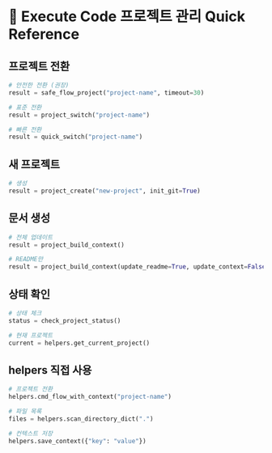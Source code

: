 
# 🚀 Execute Code 프로젝트 관리 Quick Reference

## 프로젝트 전환
```python
# 안전한 전환 (권장)
result = safe_flow_project("project-name", timeout=30)

# 표준 전환
result = project_switch("project-name")

# 빠른 전환
result = quick_switch("project-name")
```

## 새 프로젝트
```python
# 생성
result = project_create("new-project", init_git=True)
```

## 문서 생성
```python
# 전체 업데이트
result = project_build_context()

# README만
result = project_build_context(update_readme=True, update_context=False)
```

## 상태 확인
```python
# 상태 체크
status = check_project_status()

# 현재 프로젝트
current = helpers.get_current_project()
```

## helpers 직접 사용
```python
# 프로젝트 전환
helpers.cmd_flow_with_context("project-name")

# 파일 목록
files = helpers.scan_directory_dict(".")

# 컨텍스트 저장
helpers.save_context({"key": "value"})
```
